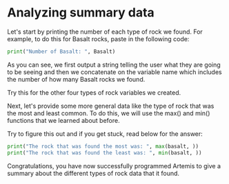 # Analyzing summary data

Let's start by printing the number of each type of rock we found. For example, to do this for Basalt rocks, paste in the following code:

```python
print("Number of Basalt: ", Basalt)
```

As you can see, we first output a string telling the user what they are going to be seeing and then we concatenate on the variable name which includes the number of how many Basalt rocks we found.

Try this for the other four types of rock variables we created.

Next, let's provide some more general data like the type of rock that was the most and least common. To do this, we will use the max() and min() functions that we learned about before.

Try to figure this out and if you get stuck, read below for the answer:

```python
print("The rock that was found the most was: ", max(basalt, ))
print("The rock that was found the least was: ", min(basalt, ))
```

Congratulations, you have now successfully programmed Artemis to give a summary about the different types of rock data that it found.
